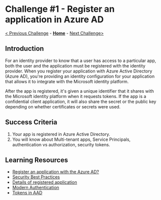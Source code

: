 # Challenge \#1 - Register an application in Azure AD

[< Previous Challenge](./00-tenant-setup.md) - **[Home](../README.md)** - [Next Challenge>](./02-test-sign-in.md)

## Introduction

For an identity provider to know that a user has access to a particular app, both the user and the application must be registered with the identity provider. When you register your application with Azure Active Directory (Azure AD), you're providing an identity configuration for your application that allows it to integrate with the Microsoft identity platform.

After the app is registered, it's given a unique identifier that it shares with the Microsoft identity platform when it requests tokens. If the app is a confidential client application, it will also share the secret or the public key depending on whether certificates or secrets were used.

## Success Criteria

1. Your app is registered in Azure Active Directory.
2. You will know about Multi-tenant apps, Service Principals, authentication vs authorization, security tokens.

## Learning Resources

- [Register an application with the Azure AD?](https://learn.microsoft.com/en-us/azure/active-directory/develop/quickstart-register-app)
- [Security Best Practices](https://learn.microsoft.com/en-us/azure/active-directory/develop/security-best-practices-for-app-registration)
- [Details of registered application](https://learn.microsoft.com/en-us/azure/active-directory/develop/active-directory-how-applications-are-added)
- [Modern Authentication](https://github.com/Azure/FTALive-Sessions/blob/main/content/identity/identity-for-applications-AAD/modern-authentication.md)
- [Tokens in AAD](https://learn.microsoft.com/en-us/azure/active-directory/develop/security-tokens)